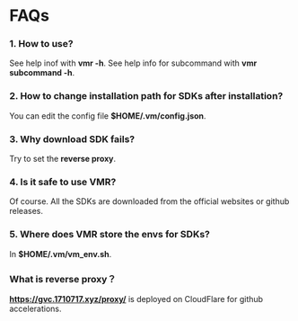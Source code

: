 # FAQs

### 1. How to use?

See help inof with **vmr -h**.
See help info for subcommand with **vmr subcommand -h**.

### 2. How to change installation path for SDKs after installation?

You can edit the config file **$HOME/.vm/config.json**.

### 3. Why download SDK fails?

Try to set the **reverse proxy**.

### 4. Is it safe to use **VMR**?

Of course. All the SDKs are downloaded from the official websites or github releases.

### 5. Where does **VMR** store the envs for SDKs?

In **$HOME/.vm/vm_env.sh**.

### What is reverse proxy？

**https://gvc.1710717.xyz/proxy/** is deployed on CloudFlare for github accelerations.
